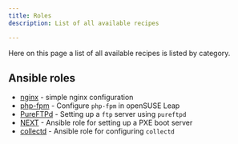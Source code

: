 ```yaml
---
title: Roles
description: List of all available recipes

---
```


Here on this page a list of all available recipes is listed by category.

## Ansible roles

* [nginx](/posts/20210326-nginx/) - simple nginx configuration
* [php-fpm](/posts/20210326-php-fpm/) - Configure `php-fpm` in openSUSE Leap
* [PureFTPd](/posts/20210326-pureftpd/) - Setting up a `ftp` server using `pureftpd` 
* [NEXT](/posts/20210326-next/) - Ansible role for setting up a PXE boot server
* [collectd](/posts/20220629-collectd/) - Ansible role for configuring `collectd`

